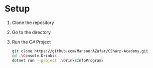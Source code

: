 # Setup

1. Clone the repository
2. Go to the directory
3. Run the C# Project

   ```bash
   git clone https://github.com/MansoorAZafar/CSharp-Academy.git
   cd .\Console.Drinks\
   dotnet run --project .\DrinksInfoProgram\
